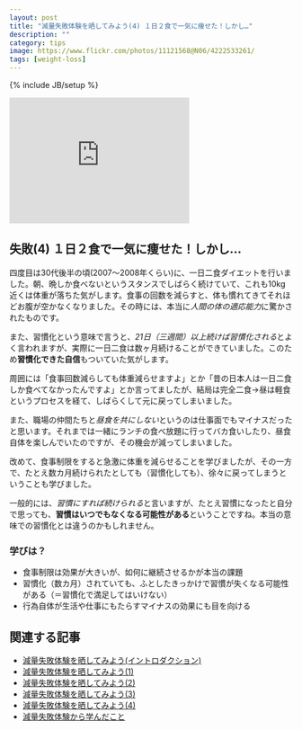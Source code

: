 ```yaml
---
layout: post
title: "減量失敗体験を晒してみよう(4) １日２食で一気に痩せた！しかし…"
description: ""
category: tips
image: https://www.flickr.com/photos/11121568@N06/4222533261/
tags: [weight-loss]
---
```

{% include JB/setup %}

<iframe src="https://www.flickr.com/photos/11121568@N06/4222533261/player/" width="320" height="224" frameborder="0" allowfullscreen webkitallowfullscreen mozallowfullscreen oallowfullscreen msallowfullscreen></iframe>

## 失敗(4) １日２食で一気に痩せた！しかし…

四度目は30代後半の頃(2007〜2008年くらい)に、一日二食ダイエットを行いました。朝、晩しか食べないというスタンスでしばらく続けていて、これも10kg近くは体重が落ちた気がします。食事の回数を減らすと、体も慣れてきてそれほどお腹が空かなくなりました。その時には、本当に*人間の体の適応能力*に驚かされたものです。

また、習慣化という意味で言うと、*21日（三週間）以上続けば習慣化される*とよく言われますが、実際に一日二食は数ヶ月続けることができていました。このため**習慣化できた自信**もついていた気がします。

周囲には「食事回数減らしても体重減らせますよ」とか「昔の日本人は一日二食しか食べてなかったんですよ」とか言ってましたが、結局は完全二食→昼は軽食というプロセスを経て、しばらくして元に戻ってしまいました。

また、職場の仲間たちと*昼食を共にしない*というのは仕事面でもマイナスだったと思います。それまでは一緒にランチの食べ放題に行ってバカ食いしたり、昼食自体を楽しんでいたのですが、その機会が減ってしまいました。

改めて、食事制限をすると急激に体重を減らせることを学びましたが、その一方で、たとえ数カ月続けられたとしても（習慣化しても）、徐々に戻ってしまうということも学びました。

一般的には、*習慣にすれば続けられる*と言いますが、たとえ習慣になったと自分で思っても、**習慣はいつでもなくなる可能性がある**ということですね。本当の意味での習慣化とは違うのかもしれません。

### 学びは？

* 食事制限は効果が大きいが、如何に継続させるかが本当の課題
* 習慣化（数カ月）されていても、ふとしたきっかけで習慣が失くなる可能性がある（＝習慣化で満足してはいけない）
* 行為自体が生活や仕事にもたらすマイナスの効果にも目を向ける

## 関連する記事

* [減量失敗体験を晒してみよう(イントロダクション)](../failure-experiences-of-weight-loss/)
* [減量失敗体験を晒してみよう(1)](../failure-experiences-of-weight-loss-1/)
* [減量失敗体験を晒してみよう(2)](../failure-experiences-of-weight-loss-2/)
* [減量失敗体験を晒してみよう(3)](../failure-experiences-of-weight-loss-3/)
* [減量失敗体験を晒してみよう(4)](../failure-experiences-of-weight-loss-4/)
* [減量失敗体験から学んだこと](../failure-experiences-of-weight-loss-retro/)

